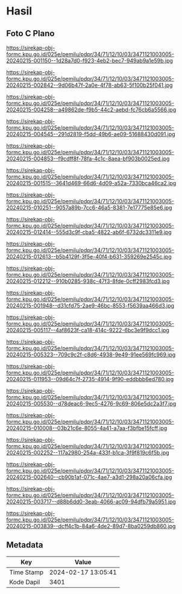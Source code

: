 # Hasil

## Foto C Plano

https://sirekap-obj-formc.kpu.go.id/025e/pemilu/pdpr/34/71/12/10/03/3471121003005-20240215-001150--1d28a7d0-f923-4eb2-bec7-949ab9a1e59b.jpg

https://sirekap-obj-formc.kpu.go.id/025e/pemilu/pdpr/34/71/12/10/03/3471121003005-20240215-002842--9d06b47f-2a0e-4f78-ab63-5f100b25f041.jpg

https://sirekap-obj-formc.kpu.go.id/025e/pemilu/pdpr/34/71/12/10/03/3471121003005-20240215-004258--a49862de-f9b5-44c2-aebd-fc76cb6a5566.jpg

https://sirekap-obj-formc.kpu.go.id/025e/pemilu/pdpr/34/71/12/10/03/3471121003005-20240215-004545--291d2819-f5dd-49b6-ae09-51688430d091.jpg

https://sirekap-obj-formc.kpu.go.id/025e/pemilu/pdpr/34/71/12/10/03/3471121003005-20240215-004853--f9cdff8f-78fa-4c1c-8aea-bf903b0025ed.jpg

https://sirekap-obj-formc.kpu.go.id/025e/pemilu/pdpr/34/71/12/10/03/3471121003005-20240215-001515--3641d469-66d6-4d09-a52a-7330bca46ca2.jpg

https://sirekap-obj-formc.kpu.go.id/025e/pemilu/pdpr/34/71/12/10/03/3471121003005-20240215-010251--9057a89b-7cc6-46a5-8381-7e17775e85e6.jpg

https://sirekap-obj-formc.kpu.go.id/025e/pemilu/pdpr/34/71/12/10/03/3471121003005-20240215-012414--555d3c9f-cba5-4822-ab6f-6732dc3311e9.jpg

https://sirekap-obj-formc.kpu.go.id/025e/pemilu/pdpr/34/71/12/10/03/3471121003005-20240215-012613--b5b4129f-3f5e-40f4-b631-359269e2545c.jpg

https://sirekap-obj-formc.kpu.go.id/025e/pemilu/pdpr/34/71/12/10/03/3471121003005-20240215-012212--910b0285-938c-47f3-8fde-0cff2983fcd3.jpg

https://sirekap-obj-formc.kpu.go.id/025e/pemilu/pdpr/34/71/12/10/03/3471121003005-20240215-001948--d31cfd75-2ae9-46bc-8553-f5639aa466d3.jpg

https://sirekap-obj-formc.kpu.go.id/025e/pemilu/pdpr/34/71/12/10/03/3471121003005-20240215-005117--4af8623f-ca18-414c-9222-6bc3e9f9dcc1.jpg

https://sirekap-obj-formc.kpu.go.id/025e/pemilu/pdpr/34/71/12/10/03/3471121003005-20240215-005323--709c9c2f-c8d6-4938-9e49-91ee569fc969.jpg

https://sirekap-obj-formc.kpu.go.id/025e/pemilu/pdpr/34/71/12/10/03/3471121003005-20240215-011953--09d64c7f-2735-4914-9f90-eddbbb6ed780.jpg

https://sirekap-obj-formc.kpu.go.id/025e/pemilu/pdpr/34/71/12/10/03/3471121003005-20240215-005530--d78deac6-9ec5-4276-9c69-806e5dc2a3f7.jpg

https://sirekap-obj-formc.kpu.go.id/025e/pemilu/pdpr/34/71/12/10/03/3471121003005-20240215-010008--03b21c6e-8055-4a41-a7aa-f3bfbe15fcff.jpg

https://sirekap-obj-formc.kpu.go.id/025e/pemilu/pdpr/34/71/12/10/03/3471121003005-20240215-002252--117a2980-254a-433f-b1ca-3f9f819c6f5b.jpg

https://sirekap-obj-formc.kpu.go.id/025e/pemilu/pdpr/34/71/12/10/03/3471121003005-20240215-002640--cb90b1af-071c-4ae7-a3d1-298a20a06cfa.jpg

https://sirekap-obj-formc.kpu.go.id/025e/pemilu/pdpr/34/71/12/10/03/3471121003005-20240215-003717--d88b6dd0-3eab-4066-ac09-94dfb79a5951.jpg

https://sirekap-obj-formc.kpu.go.id/025e/pemilu/pdpr/34/71/12/10/03/3471121003005-20240215-003839--dcff4c1b-84a6-4de2-89d7-8ba0259db860.jpg


## Metadata

| Key        | Value               |
| ---------- | ------------------- |
| Time Stamp | 2024-02-17 13:05:41 |
| Kode Dapil | 3401                |



